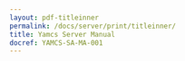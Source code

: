 ```yaml
---
layout: pdf-titleinner
permalink: /docs/server/print/titleinner/
title: Yamcs Server Manual
docref: YAMCS-SA-MA-001
---
```

